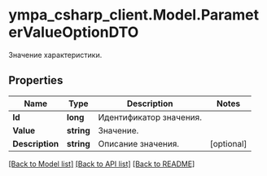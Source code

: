 # ympa_csharp_client.Model.ParameterValueOptionDTO
Значение характеристики.

## Properties

Name | Type | Description | Notes
------------ | ------------- | ------------- | -------------
**Id** | **long** | Идентификатор значения. | 
**Value** | **string** | Значение. | 
**Description** | **string** | Описание значения. | [optional] 

[[Back to Model list]](../README.md#documentation-for-models) [[Back to API list]](../README.md#documentation-for-api-endpoints) [[Back to README]](../README.md)


